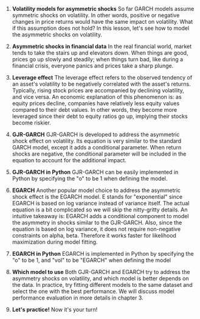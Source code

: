 1. **Volatility models for asymmetric shocks**
So far GARCH models assume symmetric shocks on volatility. In other words, positive or negative changes in price returns would have the same impact on volatility. What if this assumption does not hold? In this lesson, let's see how to model the asymmetric shocks on volatility.

2. **Asymmetric shocks in financial data**
In the real financial world, market tends to take the stairs up and elevators down. When things are good, prices go up slowly and steadily; when things turn bad, like during a financial crisis, everyone panics and prices take a sharp plunge.

3. **Leverage effect**
The leverage effect refers to the observed tendency of an asset's volatility to be negatively correlated with the asset's returns. Typically, rising stock prices are accompanied by declining volatility, and vice versa. An economic explanation of this phenomenon is: as equity prices decline, companies have relatively less equity values compared to their debt values. In other words, they become more leveraged since their debt to equity ratios go up, implying their stocks become riskier.

4. **GJR-GARCH**
GJR-GARCH is developed to address the asymmetric shock effect on volatility. Its equation is very similar to the standard GARCH model, except it adds a conditional parameter. When return shocks are negative, the conditional parameter will be included in the equation to account for the additional impact.

5. **GJR-GARCH in Python**
GJR-GARCH can be easily implemented in Python by specifying the "o" to be 1 when defining the model.

6. **EGARCH**
Another popular model choice to address the asymmetric shock effect is the EGARCH model. E stands for "exponential" since EGARCH is based on log variance instead of variance itself. The actual equation is a bit complicated so we will skip the nitty-gritty details. An intuitive takeaway is: EGARCH adds a conditional component to model the asymmetry in shocks similar to the GJR-GARCH. Also, since the equation is based on log variance, it does not require non-negative constraints on alpha, beta. Therefore it works faster for likelihood maximization during model fitting.

7. **EGARCH in Python**
EGARCH is implemented in Python by specifying the "o" to be 1, and "vol" to be "EGARCH" when defining the model

8. **Which model to use**
Both GJR-GARCH and EGARCH try to address the asymmetry shocks on volatility, and which model is better depends on the data. In practice, try fitting different models to the same dataset and select the one with the best performance. We will discuss model performance evaluation in more details in chapter 3.

9. **Let's practice!**
Now it's your turn!